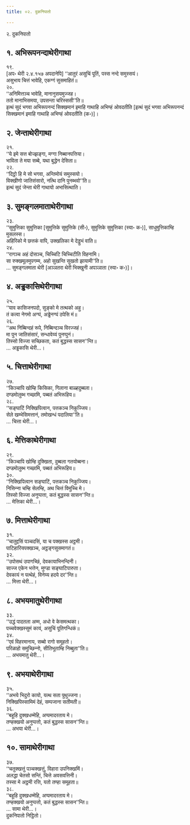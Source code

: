 ```yaml
---
title: ०२. दुकनिपातो

---
```

२. दुकनिपातो  


## १. अभिरूपनन्दाथेरीगाथा

१९.  
[अप॰ थेरी २.४.१५७ अपदानेपि] ‘‘आतुरं असुचिं पूतिं, पस्स नन्दे समुस्सयं।  
असुभाय चित्तं भावेहि, एकग्गं सुसमाहितं॥  
२०.  
‘‘अनिमित्तञ्‍च भावेहि, मानानुसयमुज्‍जह।  
ततो मानाभिसमया, उपसन्ता चरिस्ससी’’ति॥  
इत्थं सुदं भगवा अभिरूपनन्दं सिक्खमानं इमाहि गाथाहि अभिण्हं ओवदतीति [इत्थं सुदं भगवा अभिरूपनन्दं सिक्खमानं इमाहि गाथाहि अभिण्हं ओवदतीति (क॰)]।  


## २. जेन्ताथेरीगाथा

२१.  
‘‘ये इमे सत्त बोज्झङ्गा, मग्गा निब्बानपत्तिया।  
भाविता ते मया सब्बे, यथा बुद्धेन देसिता॥  
२२.  
‘‘दिट्ठो हि मे सो भगवा, अन्तिमोयं समुस्सयो।  
विक्खीणो जातिसंसारो, नत्थि दानि पुनब्भवो’’ति॥  
इत्थं सुदं जेन्ता थेरी गाथायो अभासित्थाति।  


## ३. सुमङ्गलमाताथेरीगाथा

२३.  
‘‘सुमुत्तिका सुमुत्तिका [सुमुत्तिके सुमुत्तिके (सी॰), सुमुत्तिके सुमुत्तिका (स्या॰ क॰)], साधुमुत्तिकाम्हि मुसलस्स।  
अहिरिको मे छत्तकं वापि, उक्खलिका मे देड्डुभं वाति॥  
२४.  
‘‘रागञ्‍च अहं दोसञ्‍च, चिच्‍चिटि चिच्‍चिटीति विहनामि।  
सा रुक्खमूलमुपगम्म, अहो सुखन्ति सुखतो झायामी’’ति॥  
… सुमङ्गलमाता थेरी [अञ्‍ञतरा थेरी भिक्खुनी अपञ्‍ञाता (स्या॰ क॰)]।  


## ४. अड्ढकासिथेरीगाथा

२५.  
‘‘याव कासिजनपदो, सुङ्को मे तत्थको अहु।  
तं कत्वा नेगमो अग्घं, अड्ढेनग्घं ठपेसि मं॥  
२६.  
‘‘अथ निब्बिन्दहं रूपे, निब्बिन्दञ्‍च विरज्‍जहं।  
मा पुन जातिसंसारं, सन्धावेय्यं पुनप्पुनं।  
तिस्सो विज्‍जा सच्छिकता, कतं बुद्धस्स सासन’’न्ति॥  
… अड्ढकासि थेरी…।  


## ५. चित्ताथेरीगाथा

२७.  
‘‘किञ्‍चापि खोम्हि किसिका, गिलाना बाळ्हदुब्बला।  
दण्डमोलुब्भ गच्छामि, पब्बतं अभिरूहिय॥  
२८.  
‘‘सङ्घाटिं निक्खिपित्वान, पत्तकञ्‍च निकुज्‍जिय।  
सेले खम्भेसिमत्तानं, तमोखन्धं पदालिया’’ति॥  
… चित्ता थेरी…।  


## ६. मेत्तिकाथेरीगाथा

२९.  
‘‘किञ्‍चापि खोम्हि दुक्खिता, दुब्बला गतयोब्बना।  
दण्डमोलुब्भ गच्छामि, पब्बतं अभिरूहिय॥  
३०.  
‘‘निक्खिपित्वान सङ्घाटिं, पत्तकञ्‍च निकुज्‍जिय।  
निसिन्‍ना चम्हि सेलम्हि, अथ चित्तं विमुच्‍चि मे।  
तिस्सो विज्‍जा अनुप्पत्ता, कतं बुद्धस्स सासन’’न्ति॥  
… मेत्तिका थेरी…।  


## ७. मित्ताथेरीगाथा

३१.  
‘‘चातुद्दसिं पञ्‍चदसिं, या च पक्खस्स अट्ठमी।  
पाटिहारियपक्खञ्‍च, अट्ठङ्गसुसमागतं॥  
३२.  
‘‘उपोसथं उपागच्छिं, देवकायाभिनन्दिनी।  
साज्‍ज एकेन भत्तेन, मुण्डा सङ्घाटिपारुता।  
देवकायं न पत्थेहं, विनेय्य हदये दर’’न्ति॥  
… मित्ता थेरी…।  


## ८. अभयमातुथेरीगाथा

३३.  
‘‘उद्धं पादतला अम्म, अधो वे केसमत्थका।  
पच्‍चवेक्खस्सुमं कायं, असुचिं पूतिगन्धिकं॥  
३४.  
‘‘एवं विहरमानाय, सब्बो रागो समूहतो।  
परिळाहो समुच्छिन्‍नो, सीतिभूताम्हि निब्बुता’’ति॥  
… अभयमातु थेरी…।  


## ९. अभयाथेरीगाथा

३५.  
‘‘अभये भिदुरो कायो, यत्थ सता पुथुज्‍जना।  
निक्खिपिस्सामिमं देहं, सम्पजाना सतीमती॥  
३६.  
‘‘बहूहि दुक्खधम्मेहि, अप्पमादरताय मे।  
तण्हक्खयो अनुप्पत्तो, कतं बुद्धस्स सासन’’न्ति॥  
… अभया थेरी…।  


## १०. सामाथेरीगाथा

३७.  
‘‘चतुक्खत्तुं पञ्‍चक्खत्तुं, विहारा उपनिक्खमिं।  
अलद्धा चेतसो सन्तिं, चित्ते अवसवत्तिनी।  
तस्सा मे अट्ठमी रत्ति, यतो तण्हा समूहता॥  
३८.  
‘‘बहूहि दुक्खधम्मेहि, अप्पमादरताय मे।  
तण्हक्खयो अनुप्पत्तो, कतं बुद्धस्स सासन’’न्ति॥  
… सामा थेरी…।  
दुकनिपातो निट्ठितो।  